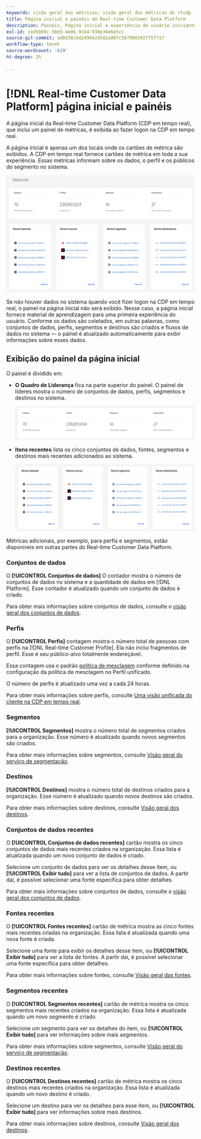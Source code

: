 ```yaml
---
keywords: visão geral das métricas; visão geral das métricas do rtcdp
title: Página inicial e painéis do Real-time Customer Data Platform
description: Painéis, Página inicial e experiência de usuário iniciante da Adobe Experience Platform
exl-id: ced5b69c-5bb5-4e06-9cb4-938e36e6e5cc
source-git-commit: ad0d38cbd249642d582a807c5679065827f57717
workflow-type: tm+mt
source-wordcount: '619'
ht-degree: 2%

---
```


# [!DNL Real-time Customer Data Platform] página inicial e painéis

A página inicial da Real-time Customer Data Platform (CDP em tempo real), que inclui um painel de métricas, é exibida ao fazer logon na CDP em tempo real.

A página inicial é apenas um dos locais onde os cartões de métrica são exibidos. A CDP em tempo real fornece cartões de métrica em toda a sua experiência. Essas métricas informam sobre os dados, o perfil e os públicos do segmento no sistema.

![imagem](assets/home.png)

Se não houver dados no sistema quando você fizer logon na CDP em tempo real, o painel na página inicial não será exibido. Nesse caso, a página inicial fornece material de aprendizagem para uma primeira experiência do usuário. Conforme os dados são coletados, em outras palavras, como <!--sources-->conjuntos de dados, perfis, segmentos e destinos são criados e fluxos de dados no sistema — o painel é atualizado automaticamente para exibir informações sobre esses dados<!-- in metric cards-->.

## Exibição do painel da página inicial

<!--The dashboard shows information in several areas. Each category of information displays for the time range shown beneath the data.-->

O painel é dividido em<!-- two areas.-->:

* **O Quadro de Liderança** fica na parte superior do painel. O painel de líderes mostra o número de conjuntos de dados, perfis, segmentos e destinos no sistema.

   ![imagem](assets/leaderboard.png)

<!-- * **Metric cards** display beneath the leaderboard. Metric cards show additional information, such as percentages or trends. Metric cards appear as data is collected.
    ![image](assets/home-metrics.jpg)
Some information is shown in different ways on both the leaderboard and metric cards. -->
* **Itens recentes** lista os cinco conjuntos de dados, fontes, segmentos e destinos mais recentes adicionados ao sistema.

   ![imagem](assets/recent.png)

Métricas adicionais, por exemplo, para perfis e segmentos, estão disponíveis em outras partes do Real-time Customer Data Platform.

### Conjuntos de dados

O **[!UICONTROL Conjuntos de dados]** O contador mostra o número de conjuntos de dados no sistema e a quantidade de dados em [!DNL Platform]. Esse contador é atualizado quando um conjunto de dados é criado.

Para obter mais informações sobre conjuntos de dados, consulte o [visão geral dos conjuntos de dados](../catalog/datasets/overview.md).

### Perfis

O **[!UICONTROL Perfis]** contagem mostra o número total de pessoas com perfis na [!DNL Real-time Customer Profile]. Ela não inclui fragmentos de perfil. Esse é seu público-alvo totalmente endereçável.

Essa contagem usa o padrão [política de mesclagem](profile/merge-policies.md) conforme definido na configuração da política de mesclagem no Perfil unificado.

O número de perfis é atualizado uma vez a cada 24 horas.

Para obter mais informações sobre perfis, consulte [Uma visão unificada do cliente na CDP em tempo real](profile/profile-overview.md).

### Segmentos

**[!UICONTROL Segmentos]** mostra o número total de segmentos criados para a organização. Esse número é atualizado quando novos segmentos são criados.

Para obter mais informações sobre segmentos, consulte [Visão geral do serviço de segmentação](segmentation/segmentation-overview.md).

### Destinos

**[!UICONTROL Destinos]** mostra o número total de destinos criados para a organização. Esse número é atualizado quando novos destinos são criados.

Para obter mais informações sobre destinos, consulte [Visão geral dos destinos](destinations/overview.md).

<!-- ### Successful profile records

In the leaderboard **[!UICONTROL Successful profile records]** shows the total number of records that have been successfully processed into the profile.

There is also a metric card that shows the percentage of successful records. Select **[!UICONTROL View datasets]** to see more details about the profile records. Hover over the colored area of the graph to see additional details:

![image](assets/home-profilerecords-details.PNG)

The number of successful profile records is updated hourly. 

For more information about profiles, see [A unified view of your customer in Real-time CDP](profile/profile-overview.md).

### Total profile records

The **[!UICONTROL Total profile records]** metric card shows the total number of data records enabled to feed into the profiles, and the percentage that are successful, updated once per day. This does not include all data in the data lake, because some data might not be enabled to feed into the profiles.

 Hover over the colored area of the graph to see additional details about the successful profiles:

![image](assets/home-profile-details.PNG)

Select **[!UICONTROL View profiles]** to see more details about the profile records.

For more information about profiles, see [A unified view of your customer in Real-time CDP](profile/profile-overview.md).

For more information about viewing a specific profile, see [Profile viewer](profile/profile-viewer.md).

### Failed profile records

In the leaderboard, **[!UICONTROL Failed profile records]** counts the number of records that failed to process into the profile.

The **[!UICONTROL Failed profile records]** metric card shows this count, and includes a graphical representation that helps you see how failures have trended during the time shown below the graphic. This chart is updated hourly. Select **[!UICONTROL View datasets]** to see more details about the profile records.

The number of failed profile records is updated hourly. -->

### Conjuntos de dados recentes

O **[!UICONTROL Conjuntos de dados recentes]** cartão mostra os cinco conjuntos de dados mais recentes criados na organização. Essa lista é atualizada quando um novo conjunto de dados é criado.

Selecione um conjunto de dados para ver os detalhes desse item, ou **[!UICONTROL Exibir tudo]** para ver a lista de conjuntos de dados. A partir daí, é possível selecionar uma fonte específica para obter detalhes.

Para obter mais informações sobre conjuntos de dados, consulte o [visão geral dos conjuntos de dados](../catalog/datasets/overview.md).

### Fontes recentes

O **[!UICONTROL Fontes recentes]** cartão de métrica mostra as cinco fontes mais recentes criadas na organização. Essa lista é atualizada quando uma nova fonte é criada.

Selecione uma fonte para exibir os detalhes desse item, ou **[!UICONTROL Exibir tudo]** para ver a lista de fontes. A partir daí, é possível selecionar uma fonte específica para obter detalhes.

Para obter mais informações sobre fontes, consulte [Visão geral das fontes](sources/sources-overview.md).

### Segmentos recentes

O **[!UICONTROL Segmentos recentes]** cartão de métrica mostra os cinco segmentos mais recentes criados na organização. Essa lista é atualizada quando um novo segmento é criado.

Selecione um segmento para ver os detalhes do item, ou **[!UICONTROL Exibir tudo]** para ver informações sobre mais segmentos.

Para obter mais informações sobre segmentos, consulte [Visão geral do serviço de segmentação](segmentation/segmentation-overview.md).

### Destinos recentes

O **[!UICONTROL Destinos recentes]** cartão de métrica mostra os cinco destinos mais recentes criados na organização. Essa lista é atualizada quando um novo destino é criado.

Selecione um destino para ver os detalhes para esse item, ou **[!UICONTROL Exibir tudo]** para ver informações sobre mais destinos.

Para obter mais informações sobre destinos, consulte [Visão geral dos destinos](destinations/overview.md).
